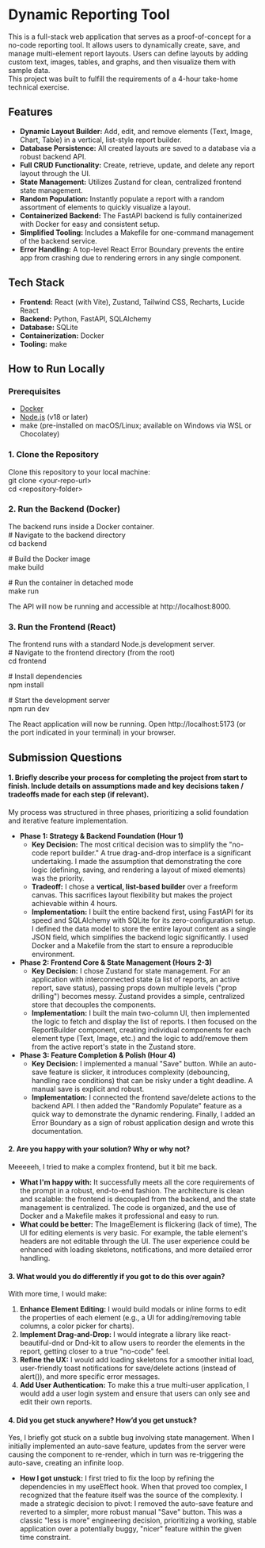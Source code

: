 # **Dynamic Reporting Tool**

This is a full-stack web application that serves as a proof-of-concept for a no-code reporting tool. It allows users to dynamically create, save, and manage multi-element report layouts. Users can define layouts by adding custom text, images, tables, and graphs, and then visualize them with sample data.  
This project was built to fulfill the requirements of a 4-hour take-home technical exercise.

## **Features**

* **Dynamic Layout Builder:** Add, edit, and remove elements (Text, Image, Chart, Table) in a vertical, list-style report builder.  
* **Database Persistence:** All created layouts are saved to a database via a robust backend API.  
* **Full CRUD Functionality:** Create, retrieve, update, and delete any report layout through the UI.  
* **State Management:** Utilizes Zustand for clean, centralized frontend state management.  
* **Random Population:** Instantly populate a report with a random assortment of elements to quickly visualize a layout.  
* **Containerized Backend:** The FastAPI backend is fully containerized with Docker for easy and consistent setup.  
* **Simplified Tooling:** Includes a Makefile for one-command management of the backend service.  
* **Error Handling:** A top-level React Error Boundary prevents the entire app from crashing due to rendering errors in any single component.

## **Tech Stack**

* **Frontend:** React (with Vite), Zustand, Tailwind CSS, Recharts, Lucide React  
* **Backend:** Python, FastAPI, SQLAlchemy  
* **Database:** SQLite  
* **Containerization:** Docker  
* **Tooling:** make

## **How to Run Locally**

### **Prerequisites**

* [Docker](https://www.docker.com/get-started)  
* [Node.js](https://nodejs.org/en/) (v18 or later)  
* make (pre-installed on macOS/Linux; available on Windows via WSL or Chocolatey)

### **1\. Clone the Repository**

Clone this repository to your local machine:  
git clone \<your-repo-url\>  
cd \<repository-folder\>

### **2\. Run the Backend (Docker)**

The backend runs inside a Docker container.  
\# Navigate to the backend directory  
cd backend

\# Build the Docker image  
make build

\# Run the container in detached mode  
make run

The API will now be running and accessible at http://localhost:8000.

### **3\. Run the Frontend (React)**

The frontend runs with a standard Node.js development server.  
\# Navigate to the frontend directory (from the root)  
cd frontend

\# Install dependencies  
npm install

\# Start the development server  
npm run dev

The React application will now be running. Open http://localhost:5173 (or the port indicated in your terminal) in your browser.

## **Submission Questions**

#### **1\. Briefly describe your process for completing the project from start to finish. Include details on assumptions made and key decisions taken / tradeoffs made for each step (if relevant).**

My process was structured in three phases, prioritizing a solid foundation and iterative feature implementation.

* **Phase 1: Strategy & Backend Foundation (Hour 1\)**  
  * **Key Decision:** The most critical decision was to simplify the "no-code report builder." A true drag-and-drop interface is a significant undertaking. I made the assumption that demonstrating the core logic (defining, saving, and rendering a layout of mixed elements) was the priority.  
  * **Tradeoff:** I chose a **vertical, list-based builder** over a freeform canvas. This sacrifices layout flexibility but makes the project achievable within 4 hours.  
  * **Implementation:** I built the entire backend first, using FastAPI for its speed and SQLAlchemy with SQLite for its zero-configuration setup. I defined the data model to store the entire layout content as a single JSON field, which simplifies the backend logic significantly. I used Docker and a Makefile from the start to ensure a reproducible environment.  
* **Phase 2: Frontend Core & State Management (Hours 2-3)**  
  * **Key Decision:** I chose Zustand for state management. For an application with interconnected state (a list of reports, an active report, save status), passing props down multiple levels ("prop drilling") becomes messy. Zustand provides a simple, centralized store that decouples the components.  
  * **Implementation:** I built the main two-column UI, then implemented the logic to fetch and display the list of reports. I then focused on the ReportBuilder component, creating individual components for each element type (Text, Image, etc.) and the logic to add/remove them from the active report's state in the Zustand store.  
* **Phase 3: Feature Completion & Polish (Hour 4\)**  
  * **Key Decision:** I implemented a manual "Save" button. While an auto-save feature is slicker, it introduces complexity (debouncing, handling race conditions) that can be risky under a tight deadline. A manual save is explicit and robust.  
  * **Implementation:** I connected the frontend save/delete actions to the backend API. I then added the "Randomly Populate" feature as a quick way to demonstrate the dynamic rendering. Finally, I added an Error Boundary as a sign of robust application design and wrote this documentation.

#### **2\. Are you happy with your solution? Why or why not?**

Meeeeeh, I tried to make a complex frontend, but it bit me back.

* **What I'm happy with:** It successfully meets all the core requirements of the prompt in a robust, end-to-end fashion. The architecture is clean and scalable: the frontend is decoupled from the backend, and the state management is centralized. The code is organized, and the use of Docker and a Makefile makes it professional and easy to run.  
* **What could be better:** The ImageElement is flickering (lack of time), The UI for editing elements is very basic. For example, the table element's headers are not editable through the UI. The user experience could be enhanced with loading skeletons, notifications, and more detailed error handling.

#### **3\. What would you do differently if you got to do this over again?**

With more time, I would make:

1. **Enhance Element Editing:** I would build modals or inline forms to edit the properties of each element (e.g., a UI for adding/removing table columns, a color picker for charts).  
2. **Implement Drag-and-Drop:** I would integrate a library like react-beautiful-dnd or Dnd-kit to allow users to reorder the elements in the report, getting closer to a true "no-code" feel.  
3. **Refine the UX:** I would add loading skeletons for a smoother initial load, user-friendly toast notifications for save/delete actions (instead of alert()), and more specific error messages.  
4. **Add User Authentication:** To make this a true multi-user application, I would add a user login system and ensure that users can only see and edit their own reports.

#### **4\. Did you get stuck anywhere? How’d you get unstuck?**

Yes, I briefly got stuck on a subtle bug involving state management. When I initially implemented an auto-save feature, updates from the server were causing the component to re-render, which in turn was re-triggering the auto-save, creating an infinite loop.

* **How I got unstuck:** I first tried to fix the loop by refining the dependencies in my useEffect hook. When that proved too complex, I recognized that the feature itself was the source of the complexity. I made a strategic decision to pivot: I removed the auto-save feature and reverted to a simpler, more robust manual "Save" button. This was a classic "less is more" engineering decision, prioritizing a working, stable application over a potentially buggy, "nicer" feature within the given time constraint.